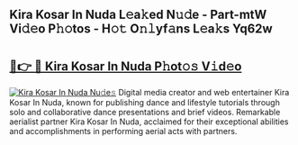 ## Kira Kosar In Nuda L𝚎a𝚔ed N𝚞𝚍e - Part-mtW Vi𝚍𝚎o P𝚑𝚘tos - H𝚘𝚝 O𝚗𝚕yf𝚊ns L𝚎a𝚔s Yq62w

# <h2><a href="http://kf3125.oniu.top/?m=Kira+Kosar+In+Nuda">🔗👉 🔴 Kira Kosar In Nuda P𝚑ot𝚘𝚜 V𝚒d𝚎o</a></h2>

[![Kira Kosar In Nuda Nu𝚍e𝚜](https://i.imgur.com/0qMVB7G.gif)](http://kf3125.oniu.top/?m=Kira+Kosar+In+Nuda)
Digital media creator and web entertainer Kira Kosar In Nuda, known for publishing dance and lifestyle tutorials through solo and collaborative dance presentations and brief videos. Remarkable aerialist partner Kira Kosar In Nuda, acclaimed for their exceptional abilities and accomplishments in performing aerial acts with partners.  
